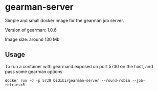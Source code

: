 # gearman-server

Simple and small docker image for the gearman job server.

Version of gearman: 1.0.6

Image size: around 130 Mb

## Usage

To run a container with gearmand exposed on port 5730 on the host, and pass some gearman options:

```docker run -d -p 5730 bidibi/gearman-server --round-robin --job-retries=5```
